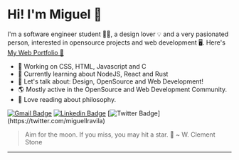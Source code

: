 # Hi! I'm Miguel 👋

I'm a software engineer student 👨‍💻, a design lover 💡 and a very pasionated person, interested in opensource projects and web development 
🖥️. Here's [My Web Portfolio 💙](http://miguelravila.me) 

- 🚀 Working on CSS, HTML, Javascript and C 
- 🌱 Currently learning about NodeJS, React and Rust
- 💭 Let's talk about: Design, OpenSource and Web Development!
- 🌎 Mostly active in the OpenSource and Web Development Community.
- 📖 Love reading about philosophy.

[![Gmail Badge](https://img.shields.io/badge/-miguellravila@gmail.com-c14438?style=for-the-badge&logo=Gmail&logoColor=white&link=mailto:miguellravila@gmail.com)](mailto:miguellravila@gmail.com ) [![Linkedin Badge](https://img.shields.io/badge/-miguellravila-blue?style=for-the-badge&logo=Linkedin&logoColor=white&link=https://www.linkedin.com/in/MiguelRAvila/)](https://www.linkedin.com/in/miguellravila/) [![Twitter Badge](https://img.shields.io/badge/-@miguellravila-1ca0f1?style=for-the-badge&labelColor=1ca0f1&logo=twitter&logoColor=white&link=https://twitter.com/_miguelrravila_)](https://twitter.com/miguellravila) 

> Aim for the moon. If you miss, you may hit a star. 🌟
>   ~ W. Clement Stone
---
